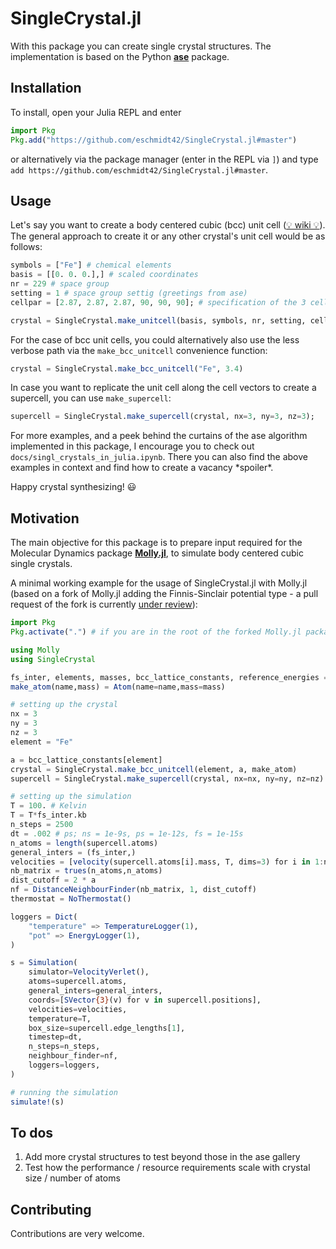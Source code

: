 # SingleCrystal.jl

With this package you can create single crystal structures. The implementation is based on the Python [**ase**](https://gitlab.com/ase/ase) package.

## Installation

To install, open your Julia REPL and enter
```Julia
import Pkg
Pkg.add("https://github.com/eschmidt42/SingleCrystal.jl#master")
```

or alternatively via the package manager (enter in the REPL via `]`) and type `add https://github.com/eschmidt42/SingleCrystal.jl#master`.

## Usage

Let's say you want to create a body centered cubic (bcc) unit cell ([💡 wiki 💡](https://en.wikipedia.org/wiki/Cubic_crystal_system)). The general approach to create it or any other crystal's unit cell would be as follows:

```Julia
symbols = ["Fe"] # chemical elements
basis = [[0. 0. 0.],] # scaled coordinates
nr = 229 # space group
setting = 1 # space group settig (greetings from ase)
cellpar = [2.87, 2.87, 2.87, 90, 90, 90]; # specification of the 3 cell vector lengths (in Å = 10⁻¹⁰m) a, b, c and three angles (in degrees) α, β, γ

crystal = SingleCrystal.make_unitcell(basis, symbols, nr, setting, cellpar)
```

For the case of bcc unit cells, you could alternatively also use the less verbose path via the `make_bcc_unitcell` convenience function:

```Julia
crystal = SingleCrystal.make_bcc_unitcell("Fe", 3.4)
```

In case you want to replicate the unit cell along the cell vectors to create a supercell, you can use `make_supercell`:

```Julia
supercell = SingleCrystal.make_supercell(crystal, nx=3, ny=3, nz=3);
```

For more examples, and a peek behind the curtains of the ase algorithm implemented in this package, I encourage you to check out `docs/singl_crystals_in_julia.ipynb`. There you can also find the above examples in context and find how to create a vacancy \*spoiler\*.

Happy crystal synthesizing! 😃

## Motivation

The main objective for this package is to prepare input required for the Molecular Dynamics package **[Molly.jl](https://github.com/JuliaMolSim/Molly.jl)**, to simulate body centered cubic single crystals. 

A minimal working example for the usage of SingleCrystal.jl with Molly.jl (based on a fork of Molly.jl adding the Finnis-Sinclair potential type - a pull request of the fork is currently [under review](https://github.com/JuliaMolSim/Molly.jl/pull/32)):

```Julia
import Pkg
Pkg.activate(".") # if you are in the root of the forked Molly.jl package

using Molly
using SingleCrystal

fs_inter, elements, masses, bcc_lattice_constants, reference_energies = Molly.get_finnissinclair1984(true)
make_atom(name,mass) = Atom(name=name,mass=mass)

# setting up the crystal
nx = 3
ny = 3
nz = 3
element = "Fe"

a = bcc_lattice_constants[element]
crystal = SingleCrystal.make_bcc_unitcell(element, a, make_atom)
supercell = SingleCrystal.make_supercell(crystal, nx=nx, ny=ny, nz=nz)

# setting up the simulation
T = 100. # Kelvin
T = T*fs_inter.kb
n_steps = 2500
dt = .002 # ps; ns = 1e-9s, ps = 1e-12s, fs = 1e-15s
n_atoms = length(supercell.atoms)
general_inters = (fs_inter,)
velocities = [velocity(supercell.atoms[i].mass, T, dims=3) for i in 1:n_atoms]
nb_matrix = trues(n_atoms,n_atoms)
dist_cutoff = 2 * a
nf = DistanceNeighbourFinder(nb_matrix, 1, dist_cutoff)
thermostat = NoThermostat()

loggers = Dict(
    "temperature" => TemperatureLogger(1),
    "pot" => EnergyLogger(1),
)

s = Simulation(
    simulator=VelocityVerlet(), 
    atoms=supercell.atoms, 
    general_inters=general_inters,
    coords=[SVector{3}(v) for v in supercell.positions], 
    velocities=velocities,
    temperature=T, 
    box_size=supercell.edge_lengths[1],
    timestep=dt,
    n_steps=n_steps,
    neighbour_finder=nf,
    loggers=loggers,
)

# running the simulation
simulate!(s) 
```

## To dos

1. Add more crystal structures to test beyond those in the ase gallery
2. Test how the performance / resource requirements scale with crystal size / number of atoms

## Contributing

Contributions are very welcome. 